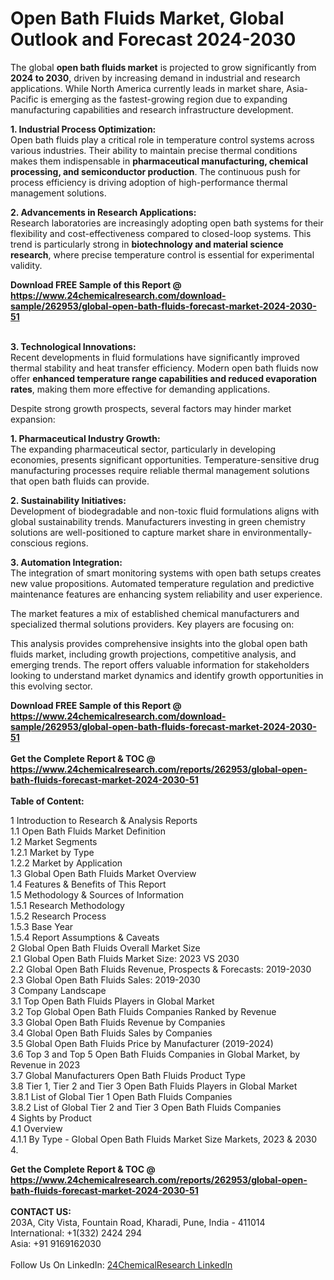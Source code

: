 <h1>Open Bath Fluids Market, Global Outlook and Forecast 2024-2030</h1><p>The global <strong>open bath fluids market</strong> is projected to grow significantly from <strong>2024 to 2030</strong>, driven by increasing demand in industrial and research applications. While North America currently leads in market share, Asia-Pacific is emerging as the fastest-growing region due to expanding manufacturing capabilities and research infrastructure development.</p><p><strong>1. Industrial Process Optimization:</strong><br>
Open bath fluids play a critical role in temperature control systems across various industries. Their ability to maintain precise thermal conditions makes them indispensable in <strong>pharmaceutical manufacturing, chemical processing, and semiconductor production</strong>. The continuous push for process efficiency is driving adoption of high-performance thermal management solutions.</p><p><strong>2. Advancements in Research Applications:</strong><br>
Research laboratories are increasingly adopting open bath systems for their flexibility and cost-effectiveness compared to closed-loop systems. This trend is particularly strong in <strong>biotechnology and material science research</strong>, where precise temperature control is essential for experimental validity.</p><div><b>Download FREE Sample of this Report @ 
            <a href="https://www.24chemicalresearch.com/download-sample/262953/global-open-bath-fluids-forecast-market-2024-2030-51">
            https://www.24chemicalresearch.com/download-sample/262953/global-open-bath-fluids-forecast-market-2024-2030-51</a></b></div><br><p><strong>3. Technological Innovations:</strong><br>
Recent developments in fluid formulations have significantly improved thermal stability and heat transfer efficiency. Modern open bath fluids now offer <strong>enhanced temperature range capabilities and reduced evaporation rates</strong>, making them more effective for demanding applications.</p><p>Despite strong growth prospects, several factors may hinder market expansion:</p><p><strong>1. Pharmaceutical Industry Growth:</strong><br>
The expanding pharmaceutical sector, particularly in developing economies, presents significant opportunities. Temperature-sensitive drug manufacturing processes require reliable thermal management solutions that open bath fluids can provide.</p><p><strong>2. Sustainability Initiatives:</strong><br>
Development of biodegradable and non-toxic fluid formulations aligns with global sustainability trends. Manufacturers investing in green chemistry solutions are well-positioned to capture market share in environmentally-conscious regions.</p><p><strong>3. Automation Integration:</strong><br>
The integration of smart monitoring systems with open bath setups creates new value propositions. Automated temperature regulation and predictive maintenance features are enhancing system reliability and user experience.</p><p>The market features a mix of established chemical manufacturers and specialized thermal solutions providers. Key players are focusing on:</p><p>This analysis provides comprehensive insights into the global open bath fluids market, including growth projections, competitive analysis, and emerging trends. The report offers valuable information for stakeholders looking to understand market dynamics and identify growth opportunities in this evolving sector.</p><div><b>Download FREE Sample of this Report @ 
            <a href="https://www.24chemicalresearch.com/download-sample/262953/global-open-bath-fluids-forecast-market-2024-2030-51">
            https://www.24chemicalresearch.com/download-sample/262953/global-open-bath-fluids-forecast-market-2024-2030-51</a></b></div><br><div><b>Get the Complete Report & TOC @ 
            <a href="https://www.24chemicalresearch.com/reports/262953/global-open-bath-fluids-forecast-market-2024-2030-51">
            https://www.24chemicalresearch.com/reports/262953/global-open-bath-fluids-forecast-market-2024-2030-51</a></b></div><br>
            <b>Table of Content:</b><p>1 Introduction to Research & Analysis Reports<br />
    1.1 Open Bath Fluids Market Definition<br />
    1.2 Market Segments<br />
        1.2.1 Market by Type<br />
        1.2.2 Market by Application<br />
    1.3 Global Open Bath Fluids Market Overview<br />
    1.4 Features & Benefits of This Report<br />
    1.5 Methodology & Sources of Information<br />
        1.5.1 Research Methodology<br />
        1.5.2 Research Process<br />
        1.5.3 Base Year<br />
        1.5.4 Report Assumptions & Caveats<br />
2 Global Open Bath Fluids Overall Market Size<br />
    2.1 Global Open Bath Fluids Market Size: 2023 VS 2030<br />
    2.2 Global Open Bath Fluids Revenue, Prospects & Forecasts: 2019-2030<br />
    2.3 Global Open Bath Fluids Sales: 2019-2030<br />
3 Company Landscape<br />
    3.1 Top Open Bath Fluids Players in Global Market<br />
    3.2 Top Global Open Bath Fluids Companies Ranked by Revenue<br />
    3.3 Global Open Bath Fluids Revenue by Companies<br />
    3.4 Global Open Bath Fluids Sales by Companies<br />
    3.5 Global Open Bath Fluids Price by Manufacturer (2019-2024)<br />
    3.6 Top 3 and Top 5 Open Bath Fluids Companies in Global Market, by Revenue in 2023<br />
    3.7 Global Manufacturers Open Bath Fluids Product Type<br />
    3.8 Tier 1, Tier 2 and Tier 3 Open Bath Fluids Players in Global Market<br />
        3.8.1 List of Global Tier 1 Open Bath Fluids Companies<br />
        3.8.2 List of Global Tier 2 and Tier 3 Open Bath Fluids Companies<br />
4 Sights by Product<br />
    4.1 Overview<br />
        4.1.1 By Type - Global Open Bath Fluids Market Size Markets, 2023 & 2030<br />
        4.</p><div><b>Get the Complete Report & TOC @ 
            <a href="https://www.24chemicalresearch.com/reports/262953/global-open-bath-fluids-forecast-market-2024-2030-51">
            https://www.24chemicalresearch.com/reports/262953/global-open-bath-fluids-forecast-market-2024-2030-51</a></b></div><br><b>CONTACT US:</b><br>
            203A, City Vista, Fountain Road, Kharadi, Pune, India - 411014<br>
            International: +1(332) 2424 294<br>
            Asia: +91 9169162030 <br><br>
            Follow Us On LinkedIn: <a href="https://www.linkedin.com/company/24chemicalresearch/">24ChemicalResearch LinkedIn</a>